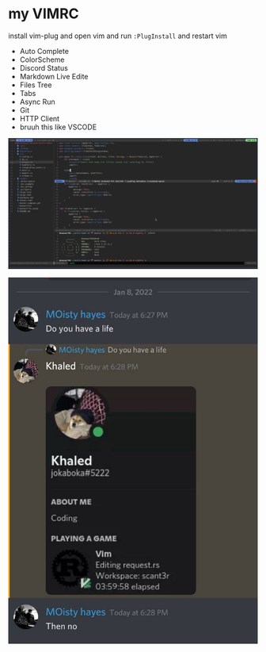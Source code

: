# my VIMRC

install vim-plug and open vim and run `:PlugInstall` and restart vim

* Auto Complete
* ColorScheme
* Discord Status
* Markdown Live Edite
* Files Tree
* Tabs
* Async Run
* Git
* HTTP Client
* bruuh this like VSCODE



![screen](screen.png)

![discord](discord.png)

